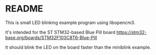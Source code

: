 # README

This is small LED blinking example program using libopencm3.

It's intended for the ST STM32-based Blue Pill board
https://stm32-base.org/boards/STM32F103C8T6-Blue-Pill

It should blink the LED on the board faster than the miniblink example.

